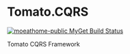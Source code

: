 # Tomato.CQRS
[![moeathome-public MyGet Build Status](https://www.myget.org/BuildSource/Badge/moeathome-public?identifier=4da78b32-c830-49a8-8626-6efc3c2c0a1e)](https://www.myget.org/)

Tomato CQRS Framework
